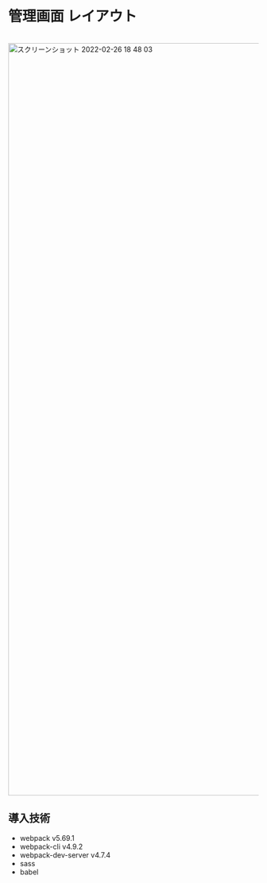 # 管理画面 レイアウト

<br>
<img width="1512" alt="スクリーンショット 2022-02-26 18 48 03" src="https://user-images.githubusercontent.com/67876040/155838510-14d013d7-99ff-4b07-a25e-c6e5024874ba.png">

## 導入技術

-   webpack v5.69.1
-   webpack-cli v4.9.2
-   webpack-dev-server v4.7.4
-   sass
-   babel
